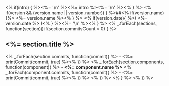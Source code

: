 <% if(intro) { %><%= '\n' %><%= intro %><%= '\n' %><% } %> 
<% if(version && (version.name || version.number)) { %>##<% if(version.name){%> <%= version.name %><% } %> <% if(version.date){ %>( <%= version.date %> )<% } %><%= '\n' %><% } %>
<% _.forEach(sections, function(section){ 
  if(section.commitsCount > 0) { %>
## <%= section.title %>
<% _.forEach(section.commits, function(commit){ %>  - <%= printCommit(commit, true) %><% }) %>
<% _.forEach(section.components, function(component){ %>  - **<%= component.name %>**
<% _.forEach(component.commits, function(commit){ %>    - <%= printCommit(commit, true) %><% }) %>
<% }) %>
<% } %>
<% }) %>
